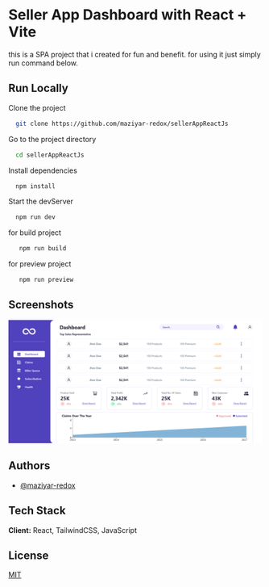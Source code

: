 
# Seller App Dashboard with React + Vite

this is a SPA project that i created for fun and benefit. for using it just simply run command below.
## Run Locally

Clone the project

```bash
  git clone https://github.com/maziyar-redox/sellerAppReactJs
```

Go to the project directory

```bash
  cd sellerAppReactJs
```

Install dependencies

```bash
  npm install
```

Start the devServer

```bash
  npm run dev
```

for build project

```bash
   npm run build
```

for preview project

```bash
   npm run preview
```
## Screenshots

![App Screenshot](https://raw.githubusercontent.com/maziyar-redox/sellerAppReactJs/main/img/Capture.PNG)
## Authors

- [@maziyar-redox](https://github.com/maziyar-redox)
## Tech Stack

**Client:** React, TailwindCSS, JavaScript
## License

[MIT](https://choosealicense.com/licenses/mit/)